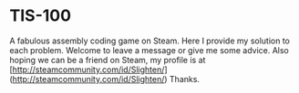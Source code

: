 # TIS-100
A fabulous assembly coding game on Steam.
Here I provide my solution to each problem.
Welcome to leave a message or give me some advice.
Also hoping we can be a friend on Steam, my profile is at [http://steamcommunity.com/id/Slighten/] (http://steamcommunity.com/id/Slighten/)
Thanks.
